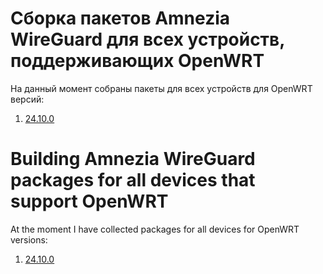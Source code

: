 

# Сборка пакетов Amnezia WireGuard для всех устройств, поддерживающих OpenWRT

На данный момент собраны пакеты для всех устройств для OpenWRT версий:
1) [24.10.0](https://github.com/ag2351747/awg-openwrt-24.10.0/releases)





# Building Amnezia WireGuard packages for all devices that support OpenWRT

At the moment I have collected packages for all devices for OpenWRT versions:
1) [24.10.0](https://github.com/ag2351747/awg-openwrt-24.10.0/releases)

